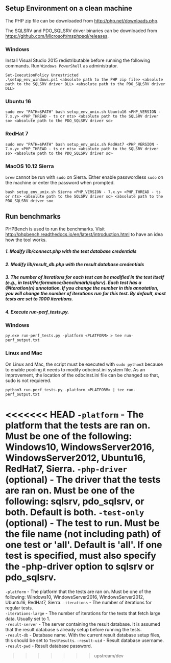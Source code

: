 ## Setup Environment on a clean machine

The PHP zip file can be downloaded from <http://php.net/downloads.php>.

The SQLSRV and PDO_SQLSRV driver binaries can be downloaded from <https://github.com/Microsoft/msphpsql/releases>.

### Windows
Install Visual Studio 2015 redistributable before running the following commands.
Run `Windows PowerShell` as administrator.

    Set-ExecutionPolicy Unrestricted
    .\setup_env_windows.ps1 <absolute path to the PHP zip file> <absolute path to the SQLSRV driver DLL> <absolute path to the PDO_SQLSRV driver DLL>

### Ubuntu 16
    sudo env "PATH=$PATH" bash setup_env_unix.sh Ubuntu16 <PHP_VERSION - 7.x.y> <PHP_THREAD - ts or nts> <absolute path to the SQLSRV driver so> <absolute path to the PDO_SQLSRV driver so>
### RedHat 7
    sudo env "PATH=$PATH" bash setup_env_unix.sh RedHat7 <PHP_VERSION - 7.x.y> <PHP_THREAD - ts or nts> <absolute path to the SQLSRV driver so> <absolute path to the PDO_SQLSRV driver so>
### MacOS 10.12 Sierra
`brew` cannot be run with `sudo` on Sierra. Either enable passwordless `sudo` on the machine or enter the password when prompted. 

    bash setup_env_unix.sh Sierra <PHP_VERSION - 7.x.y> <PHP_THREAD - ts or nts> <absolute path to the SQLSRV driver so> <absolute path to the PDO_SQLSRV driver so>
## Run benchmarks
PHPBench is used to run the benchmarks. Visit http://phpbench.readthedocs.io/en/latest/introduction.html to have an idea how the tool works.

##### 1. Modify lib/connect.php with the test database credentials
##### 2. Modify lib/result_db.php with the result database credentials
##### 3. The number of iterations for each test can be modified in the test itself (e.g., in test/Performance/benchmark/sqlsrv). Each test has a @Iteration(n) annotation. If you change the number in this annotation, you will change the number of iterations run for this test. By default, most tests are set to 1000 iterations.
##### 4. Execute run-perf_tests.py. 

### Windows
    py.exe run-perf_tests.py -platform <PLATFORM> > tee run-perf_output.txt
### Linux and Mac
On Linux and Mac, the script must be executed with `sudo python3` because to enable pooling it needs to modify odbcinst.ini system file. As an improvement, the location of the odbcinst.ini file can be changed so that, sudo is not requiered. 
    
    python3 run-perf_tests.py -platform <PLATFORM> | tee run-perf_output.txt

<<<<<<< HEAD
`-platform` - The platform that the tests are ran on. Must be one of the following: Windows10, WindowsServer2016, WindowsServer2012, Ubuntu16, RedHat7, Sierra.
`-php-driver` (optional) - The driver that the tests are ran on. Must be one of the following: sqlsrv, pdo_sqlsrv, or both. Default is both.
`-test-only` (optional) - The test to run. Must be the file name (not including path) of one test or 'all'. Default is 'all'. If one test is specified, must also specify the -php-driver option to sqlsrv or pdo_sqlsrv.
=======
`-platform` - The platform that the tests are ran on. Must be one of the following: Windows10, WindowsServer2016, WindowsServer2012, Ubuntu16, RedHat7, Sierra.
`-iterations` - The number of iterations for regular tests.  
`-iterations-large` - The number of iterations for the tests that fetch large data. Usually set to 1.  
`-result-server` - The server containing the result database. It is assumed that the result database s already setup before running the tests.  
`-result-db` - Database name. With the current result database setup files, this should be set to `TestResults`.
`-result-uid` - Result database username.
`-result-pwd` - Result database password. 
>>>>>>> upstream/dev
